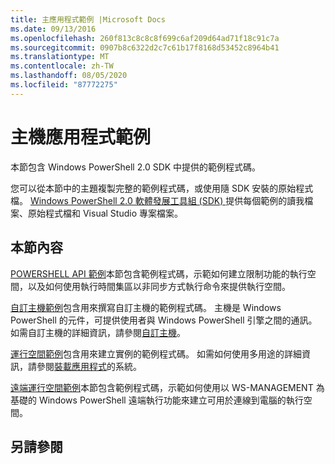```yaml
---
title: 主應用程式範例 |Microsoft Docs
ms.date: 09/13/2016
ms.openlocfilehash: 260f813c8c8c8f699c6af209d64ad71f18c91c7a
ms.sourcegitcommit: 0907b8c6322d2c7c61b17f8168d53452c8964b41
ms.translationtype: MT
ms.contentlocale: zh-TW
ms.lasthandoff: 08/05/2020
ms.locfileid: "87772275"
---
```

# <a name="host-application-samples"></a>主機應用程式範例

本節包含 Windows PowerShell 2.0 SDK 中提供的範例程式碼。

 您可以從本節中的主題複製完整的範例程式碼，或使用隨 SDK 安裝的原始程式檔。 [Windows PowerShell 2.0 軟體發展工具組 (SDK) ](https://www.microsoft.com/download/details.aspx?id=2560)提供每個範例的讀我檔案、原始程式檔和 Visual Studio 專案檔案。

## <a name="in-this-section"></a>本節內容

 [POWERSHELL API 範例](./windows-powershell-api-samples.md)本節包含範例程式碼，示範如何建立限制功能的執行空間，以及如何使用執行時間集區以非同步方式執行命令來提供執行空間。

 [自訂主機範例](./custom-host-samples.md)包含用來撰寫自訂主機的範例程式碼。 主機是 Windows PowerShell 的元件，可提供使用者與 Windows PowerShell 引擎之間的通訊。 如需自訂主機的詳細資訊，請參閱[自訂主機](./writing-a-windows-powershell-host-application.md)。

 [運行空間範例](./runspace-samples.md)包含用來建立實例的範例程式碼。 如需如何使用多用途的詳細資訊，請參閱[裝載應用程式](creating-runspaces.md)的系統。

 [遠端運行空間範例](./remote-runspace-samples.md)本節包含範例程式碼，示範如何使用以 WS-MANAGEMENT 為基礎的 Windows PowerShell 遠端執行功能來建立可用於連線到電腦的執行空間。

## <a name="see-also"></a>另請參閱
